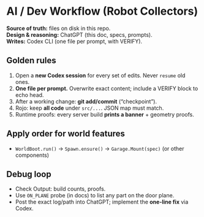 # AI / Dev Workflow (Robot Collectors)

**Source of truth:** files on disk in this repo.  
**Design & reasoning:** ChatGPT (this doc, specs, prompts).  
**Writes:** Codex CLI (one file per prompt, with VERIFY).

## Golden rules
1. Open a **new Codex session** for every set of edits. Never `resume` old ones.
2. **One file per prompt.** Overwrite exact content; include a VERIFY block to echo head.
3. After a working change: **git add/commit** (“checkpoint”).
4. Rojo: keep **all code** under `src/...`. JSON map must match.
5. Runtime proofs: every server build **prints a banner** + geometry proofs.

## Apply order for world features
- `WorldBoot.run()` → `Spawn.ensure()` → `Garage.Mount(spec)` (or other components)

## Debug loop
- Check Output: build counts, proofs.
- Use `ON_PLANE` probe (in docs) to list any part on the door plane.
- Post the exact log/path into ChatGPT; implement the **one-line fix** via Codex.
